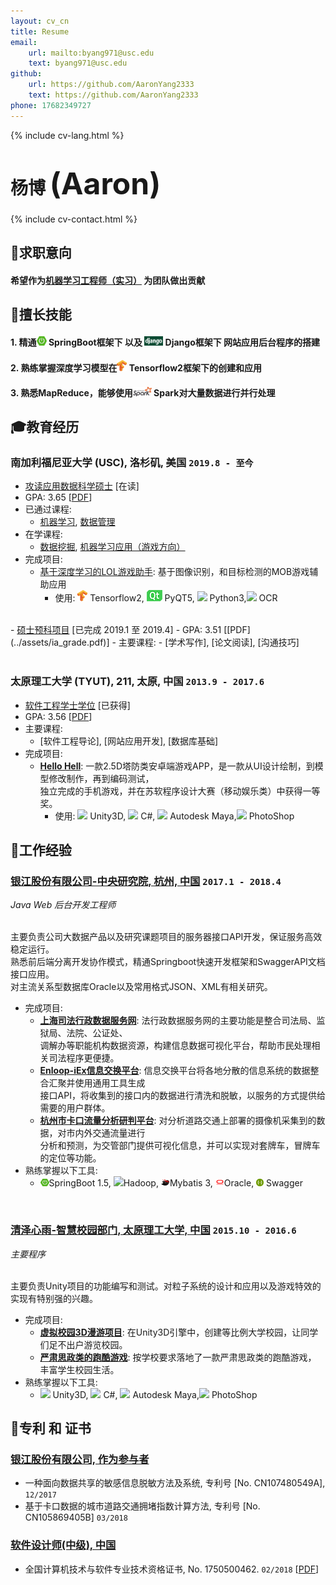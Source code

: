 ```yaml
---
layout: cv_cn
title: Resume
email: 
    url: mailto:byang971@usc.edu
    text: byang971@usc.edu
github:
    url: https://github.com/AaronYang2333
    text: https://github.com/AaronYang2333
phone: 17682349727
---
```

{% include cv-lang.html %}

# 杨博 <font size="9">(Aaron)</font>

{% include cv-contact.html %}

## <span>&#127919;</span>求职意向
#### __希望作为<u>机器学习工程师（实习）</u> 为团队做出贡献__

## <span>&#128170;</span>擅长技能
#### __1. 精通<span><img src="../assets/icons/springboot.png" height="15" width="16"> SpringBoot</span>框架下 以及 <span><img src="../assets/icons/django.png" height="15" width="30"> Django</span>框架下 网站应用后台程序的搭建__

#### __2. 熟练掌握深度学习模型在<span><img src="../assets/icons/tensorflow.png" height="18" width="16"> Tensorflow2框架下的创建和应用</span>__

#### __3. 熟悉MapReduce，能够使用<span><img src="../assets/icons/spark.png" height="15" width="30"> Spark</span>对大量数据进行并行处理__

## <span>&#127891;</span>教育经历 

### __南加利福尼亚大学 (USC), 洛杉矶, 美国__ `2019.8 - 至今`

- <u>攻读应用数据科学硕士</u> [在读]
- GPA: 3.65 [[PDF](../assets/apds_1.pdf)]
- 已通过课程: 
    - [机器学习](https://aaronyang2333.github.io/INF_552/), [数据管理](https://aaronyang2333.github.io/INF_551/)<br>
- 在学课程: 
    - [数据挖掘](https://aaronyang2333.github.io/INF_553/), [机器学习应用（游戏方向）](https://aaronyang2333.github.io/CSCI_599/) <br>
- 完成项目:
    - [基于深度学习的LOL游戏助手](https://www.bilibili.com/video/av97564879): 基于图像识别，和目标检测的MOB游戏辅助应用
        - 使用: <span><img src="assets/icons/tensorflow.png" height="18" width="16"> Tensorflow2</span>, <span><img src="../assets/icons/pyqt.png"> PyQT5</span>, <span><img src="https://img.icons8.com/color/18/000000/python.png"/> Python3</span>,<span><img src="https://img.icons8.com/metro/18/000000/general-ocr.png"/> OCR</span>

<br>
- <u>硕士预科项目</u>  [已完成 2019.1 至 2019.4]
- GPA: 3.51 [[PDF](../assets/ia_grade.pdf)]
- 主要课程:
    - [学术写作], [论文阅读], [沟通技巧] <br>
<br>

### __太原理工大学 (TYUT), 211, 太原, 中国__ `2013.9 - 2017.6`

- <u>软件工程学士学位</u> [已获得]
- GPA: 3.56 [[PDF](../assets/typt.pdf)]
- 主要课程: 
    - [软件工程导论], [网站应用开发], [数据库基础] <br>
- 完成项目:
    - [__Hello Hell__](https://aaronyang2333.github.io/INF_553/): 一款2.5D塔防类安卓端游戏APP，是一款从UI设计绘制，到模型修改制作，再到编码测试，<br>独立完成的手机游戏，并在苏软程序设计大赛（移动娱乐类）中获得一等奖。
        - 使用: <span><img src="https://img.icons8.com/ios-filled/14/000000/unity.png"> Unity3D</span>, <span><img src="https://img.icons8.com/color/14/000000/c-sharp-logo.png"> C#</span>, <span><img src="https://img.icons8.com/color/14/000000/autodesk-maya.png"> Autodesk Maya</span>,<span><img src="https://img.icons8.com/color/16/000000/adobe-photoshop.png"> PhotoShop</span>

## <span>&#128084;</span>工作经验

### [__银江股份有限公司-中央研究院, 杭州, 中国__]()  `2017.1 - 2018.4`
_Java Web 后台开发工程师_<br><br>

主要负责公司大数据产品以及研究课题项目的服务器接口API开发，保证服务高效稳定运行。<br>熟悉前后端分离开发协作模式，精通Springboot快速开发框架和SwaggerAPI文档接口应用。<br>对主流关系型数据库Oracle以及常用格式JSON、XML有相关研究。
- 完成项目: 
    - [__上海司法行政数据服务网__](): 法行政数据服务网的主要功能是整合司法局、监狱局、法院、公证处、<br>调解办等职能机构数据资源，构建信息数据可视化平台，帮助市民处理相关司法程序更便捷。
    - [__Enloop-iEx信息交换平台__](): 信息交换平台将各地分散的信息系统的数据整合汇聚并使用通用工具生成<br>接口API，将收集到的接口内的数据进行清洗和脱敏，以服务的方式提供给需要的用户群体。
    - [__杭州市卡口流量分析研判平台__](): 对分析道路交通上部署的摄像机采集到的数据，对市内外交通流量进行<br>分析和预测，为交管部门提供可视化信息，并可以实现对套牌车，冒牌车的定位等功能。
- 熟练掌握以下工具: 
    - <span><img src="../assets/icons/springboot.png" height="12" width="14">SpringBoot 1.5</span>, <span><img src="https://img.icons8.com/color/14/000000/hadoop-distributed-file-system.png">Hadoop</span>, <span><img src="../assets/icons/mybatis.png" height="12" width="14">Mybatis 3</span>, <span><img src="../assets/icons/oracle.png" height="12" width="14">Oracle</span>, <span><img src = "../assets/icons/swagger.png" height="12" width="12"> Swagger</span>
<br>

### [__清泽心雨-智慧校园部门, 太原理工大学, 中国__]() `2015.10 - 2016.6`
_主要程序_<br><br>

主要负责Unity项目的功能编写和测试。对粒子系统的设计和应用以及游戏特效的实现有特别强的兴趣。
- 完成项目: 
    - [__虚拟校园3D漫游项目__](): 在Unity3D引擎中，创建等比例大学校园，让同学们足不出户游览校园。
    - [__严肃思政类的跑酷游戏__](): 按学校要求落地了一款严肃思政类的跑酷游戏， 丰富学生校园生活。
- 熟练掌握以下工具: 
    - <span><img src="https://img.icons8.com/ios-filled/14/000000/unity.png"> Unity3D</span>, <span><img src="https://img.icons8.com/color/14/000000/c-sharp-logo.png"> C#</span>, <span><img src="https://img.icons8.com/color/14/000000/autodesk-maya.png"> Autodesk Maya</span>,<span><img src="https://img.icons8.com/color/16/000000/adobe-photoshop.png"> PhotoShop</span>

## <span>&#128240;</span>专利 和 证书

### [__银江股份有限公司, 作为参与者__]()
- 一种面向数据共享的敏感信息脱敏方法及系统, 专利号 [No. CN107480549A], `12/2017`<br>
- 基于卡口数据的城市道路交通拥堵指数计算方法, 专利号 [No. CN105869405B] `03/2018`<br>

### [__软件设计师(中级), 中国__]()
- 全国计算机技术与软件专业技术资格证书, No. 1750500462. `02/2018` [[PDF](../assets/nptq.pdf)]